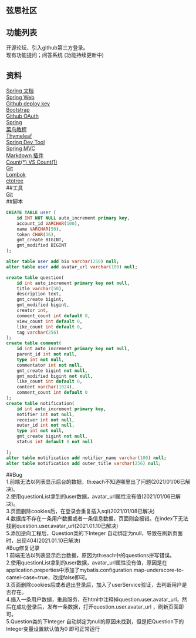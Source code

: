 ## 弦思社区
## 功能列表  
开源论坛、引入github第三方登录。  
现有功能提问；问答系统 (功能持续更新中)    
## 资料
[Spring 文档](https://spring.io/guides)    
[Spring Web](https://spring.io/guides/gs/serving-web-content/)   
[Github deploy key](https://developer.github.com/v3/guides/managing-deploy-keys/#deploy-keys)    
[Bootstrap](https://v3.bootcss.com/getting-started/)    
[Github OAuth](https://developer.github.com/apps/building-oauth-apps/creating-an-oauth-app/)    
[Spring](https://docs.spring.io/spring-boot/docs/2.0.0.RC1/reference/htmlsingle/#boot-features-embedded-database-support)    
[菜鸟教程](https://www.runoob.com/mysql/mysql-insert-query.html)    
[Thymeleaf](https://www.thymeleaf.org/doc/tutorials/3.0/usingthymeleaf.html#setting-attribute-values)    
[Spring Dev Tool](https://docs.spring.io/spring-boot/docs/2.0.0.RC1/reference/htmlsingle/#using-boot-devtools)  
[Spring MVC](https://docs.spring.io/spring/docs/5.0.3.RELEASE/spring-framework-reference/web.html#mvc-handlermapping-interceptor)  
[Markdown 插件](http://editor.md.ipandao.com/)   
[Count(*) VS Count(1)](https://mp.weixin.qq.com/s/Rwpke4BHu7Fz7KOpE2d3Lw)  
[Git](https://git-scm.com/download)   
[Lombok](https://www.projectlombok.org)    
[ctotree](https://www.octotree.io/)   
##工具  
[Git](git-scm.com)  
##脚本  
```sql
CREATE TABLE user (
	id INT NOT NULL auto_increment primary key,
	account_id VARCHAR(100),
	name VARCHAR(50),
	token CHAR(36),
	gmt_create BIGINT,
	gmt_modified BIGINT
);

alter table user add bio varchar(256) null;
alter table user add avatar_url varchar(100) null;  

create table question(
	id int auto_increment primary key not null,
	title varchar(50),
	description text,
	gmt_create bigint,
	gmt_modified bigint,
	creator int,
	comment_count int default 0,
	view_count int default 0,
	like_count int default 0,
	tag varchar(256)
);  
create table comment(
	id int auto_increment primary key not null,
	parent_id int not null,
	type int not null,
	commentator int not null,
	gmt_create bigint not null,
	gmt_modified bigint not null,
	like_count int default 0,
	content varchar(1024),
	comment_count int default 0
);  
create table notification(
	id int auto_increment primary key,
	notifier int not null,
	receiver int not null,
	outer_id int not null,
	type int not null,
	gmt_create bigint not null,
	status int default 0 not null

);  
alter table notification add notifier_name varchar(100) null;  
alter table notification add outer_title varchar(256) null;  
```
##Bug  
1.前端无法以列表显示后台的数据，th:each不知道哪里出了问题(2021/01/06已解决)。   
2.使用questionList拿到的user数据，avatar_url属性没有值(2021/01/06已解决)。    
3.页面删除cookies后，在登录会重复插入sql(2021/01/08已解决)   
4.数据库不存在一条用户数据或者一条信息数据，页面则会报错。在index下无法找到question.user.avatar_url(2021.01.10已解决)  
5.添加逆向工程后，Question类的下Integer 自动绑定为null，导致在刷新页面时，出现404(2021.01.10已解决)   
#Bug修复记录  
1.前端无法以列表显示后台数据，原因为th:each中的questions拼写错误。    
2.使用questionList拿到的user数据，avatar_url属性没有值，原因是在application.preperties中添加了mybatis.configuration.map-underscore-to-camel-case=true，改成false即可。   
3.页面删除cookies后或者退出登录后，加入了userService验证，去判断用户是否存在。  
4.插入一条用户数据，重启服务，在html中注释掉question.user.avatar_url，然后在成功登录后，发布一条数据，打开question.user.avatar_url ，刷新页面即可。  
5.Question类的下Integer 自动绑定为null的原因未找到，但是把Question下的Integer变量设置默认值为0 即可正常运行  